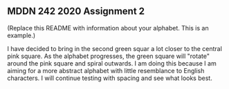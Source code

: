 ## MDDN 242 2020 Assignment 2

(Replace this README with information about your alphabet. This is an example.)

I have decided to bring in the second green squar a lot closer to the central pink square. As the alphabet progresses, the green square will "rotate" around the pink square and spiral outwards. I am doing this because I am aiming for a more abstract alphabet with little resemblance to English characters. I will continue testing with spacing and see what looks best. 

